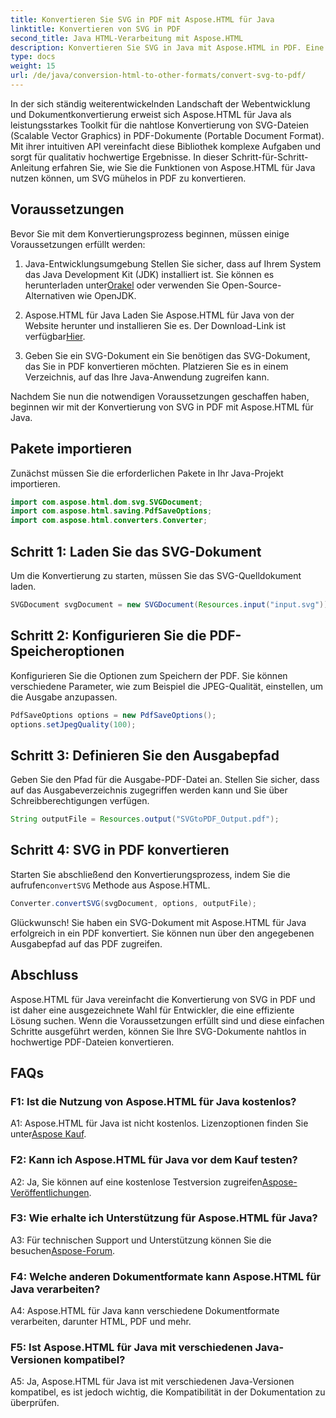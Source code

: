```yaml
---
title: Konvertieren Sie SVG in PDF mit Aspose.HTML für Java
linktitle: Konvertieren von SVG in PDF
second_title: Java HTML-Verarbeitung mit Aspose.HTML
description: Konvertieren Sie SVG in Java mit Aspose.HTML in PDF. Eine nahtlose Lösung für die Konvertierung hochwertiger Dokumente.
type: docs
weight: 15
url: /de/java/conversion-html-to-other-formats/convert-svg-to-pdf/
---
```


In der sich ständig weiterentwickelnden Landschaft der Webentwicklung und Dokumentkonvertierung erweist sich Aspose.HTML für Java als leistungsstarkes Toolkit für die nahtlose Konvertierung von SVG-Dateien (Scalable Vector Graphics) in PDF-Dokumente (Portable Document Format). Mit ihrer intuitiven API vereinfacht diese Bibliothek komplexe Aufgaben und sorgt für qualitativ hochwertige Ergebnisse. In dieser Schritt-für-Schritt-Anleitung erfahren Sie, wie Sie die Funktionen von Aspose.HTML für Java nutzen können, um SVG mühelos in PDF zu konvertieren.

## Voraussetzungen

Bevor Sie mit dem Konvertierungsprozess beginnen, müssen einige Voraussetzungen erfüllt werden:

1. Java-Entwicklungsumgebung
 Stellen Sie sicher, dass auf Ihrem System das Java Development Kit (JDK) installiert ist. Sie können es herunterladen unter[Orakel](https://www.oracle.com/java/technologies/javase-downloads.html) oder verwenden Sie Open-Source-Alternativen wie OpenJDK.

2. Aspose.HTML für Java
 Laden Sie Aspose.HTML für Java von der Website herunter und installieren Sie es. Der Download-Link ist verfügbar[Hier](https://releases.aspose.com/html/java/).

3. Geben Sie ein SVG-Dokument ein
Sie benötigen das SVG-Dokument, das Sie in PDF konvertieren möchten. Platzieren Sie es in einem Verzeichnis, auf das Ihre Java-Anwendung zugreifen kann.

Nachdem Sie nun die notwendigen Voraussetzungen geschaffen haben, beginnen wir mit der Konvertierung von SVG in PDF mit Aspose.HTML für Java.

## Pakete importieren

Zunächst müssen Sie die erforderlichen Pakete in Ihr Java-Projekt importieren.

```java
import com.aspose.html.dom.svg.SVGDocument;
import com.aspose.html.saving.PdfSaveOptions;
import com.aspose.html.converters.Converter;
```

## Schritt 1: Laden Sie das SVG-Dokument

Um die Konvertierung zu starten, müssen Sie das SVG-Quelldokument laden.

```java
SVGDocument svgDocument = new SVGDocument(Resources.input("input.svg"));
```

## Schritt 2: Konfigurieren Sie die PDF-Speicheroptionen

Konfigurieren Sie die Optionen zum Speichern der PDF. Sie können verschiedene Parameter, wie zum Beispiel die JPEG-Qualität, einstellen, um die Ausgabe anzupassen.

```java
PdfSaveOptions options = new PdfSaveOptions();
options.setJpegQuality(100);
```

## Schritt 3: Definieren Sie den Ausgabepfad

Geben Sie den Pfad für die Ausgabe-PDF-Datei an. Stellen Sie sicher, dass auf das Ausgabeverzeichnis zugegriffen werden kann und Sie über Schreibberechtigungen verfügen.

```java
String outputFile = Resources.output("SVGtoPDF_Output.pdf");
```

## Schritt 4: SVG in PDF konvertieren

 Starten Sie abschließend den Konvertierungsprozess, indem Sie die aufrufen`convertSVG` Methode aus Aspose.HTML.

```java
Converter.convertSVG(svgDocument, options, outputFile);
```

Glückwunsch! Sie haben ein SVG-Dokument mit Aspose.HTML für Java erfolgreich in ein PDF konvertiert. Sie können nun über den angegebenen Ausgabepfad auf das PDF zugreifen.

## Abschluss

Aspose.HTML für Java vereinfacht die Konvertierung von SVG in PDF und ist daher eine ausgezeichnete Wahl für Entwickler, die eine effiziente Lösung suchen. Wenn die Voraussetzungen erfüllt sind und diese einfachen Schritte ausgeführt werden, können Sie Ihre SVG-Dokumente nahtlos in hochwertige PDF-Dateien konvertieren.

## FAQs

### F1: Ist die Nutzung von Aspose.HTML für Java kostenlos?

 A1: Aspose.HTML für Java ist nicht kostenlos. Lizenzoptionen finden Sie unter[Aspose Kauf](https://purchase.aspose.com/buy).

### F2: Kann ich Aspose.HTML für Java vor dem Kauf testen?

 A2: Ja, Sie können auf eine kostenlose Testversion zugreifen[Aspose-Veröffentlichungen](https://releases.aspose.com/html/java).

### F3: Wie erhalte ich Unterstützung für Aspose.HTML für Java?

 A3: Für technischen Support und Unterstützung können Sie die besuchen[Aspose-Forum](https://forum.aspose.com/).

### F4: Welche anderen Dokumentformate kann Aspose.HTML für Java verarbeiten?

A4: Aspose.HTML für Java kann verschiedene Dokumentformate verarbeiten, darunter HTML, PDF und mehr.

### F5: Ist Aspose.HTML für Java mit verschiedenen Java-Versionen kompatibel?

A5: Ja, Aspose.HTML für Java ist mit verschiedenen Java-Versionen kompatibel, es ist jedoch wichtig, die Kompatibilität in der Dokumentation zu überprüfen.